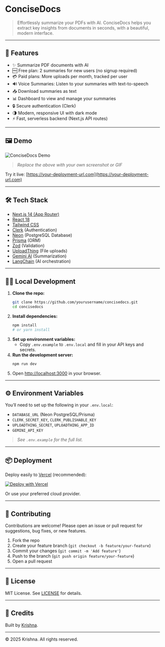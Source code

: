 # ConciseDocs

> Effortlessly summarize your PDFs with AI. ConciseDocs helps you extract key insights from documents in seconds, with a beautiful, modern interface.

---

## 🚀 Features

- ✨ Summarize PDF documents with AI
- 🆓 Free plan: 2 summaries for new users (no signup required)
- 💳 Paid plans: More uploads per month, tracked per user
- 🔊 Voice Summaries: Listen to your summaries with text-to-speech
- 📥 Download summaries as text
- 📊 Dashboard to view and manage your summaries
- 🔒 Secure authentication (Clerk)
- 🌗 Modern, responsive UI with dark mode
- ⚡ Fast, serverless backend (Next.js API routes)

---

## 🖼️ Demo

![ConciseDocs Demo](./public/demo-screenshot.png)

> _Replace the above with your own screenshot or GIF_

Try it live: [https://your-deployment-url.com](https://your-deployment-url.com)

---

## 🛠️ Tech Stack

- [Next.js 14 (App Router)](https://nextjs.org/)
- [React 18](https://react.dev/)
- [Tailwind CSS](https://tailwindcss.com/)
- [Clerk](https://clerk.com/) (Authentication)
- [Neon](https://neon.tech/) (PostgreSQL Database)
- [Prisma](https://www.prisma.io/) (ORM)
- [Zod](https://zod.dev/) (Validation)
- [UploadThing](https://uploadthing.com/) (File uploads)
- [Gemini AI](https://ai.google.dev/) (Summarization)
- [LangChain](https://www.langchain.com/) (AI orchestration)

---

## 🧑‍💻 Local Development

1. **Clone the repo:**
   ```bash
   git clone https://github.com/yourusername/concisedocs.git
   cd concisedocs
   ```
2. **Install dependencies:**
   ```bash
   npm install
   # or yarn install
   ```
3. **Set up environment variables:**
   - Copy `.env.example` to `.env.local` and fill in your API keys and secrets.
4. **Run the development server:**
   ```bash
   npm run dev
   ```
5. Open [http://localhost:3000](http://localhost:3000) in your browser.

---

## ⚙️ Environment Variables

You’ll need to set up the following in your `.env.local`:

- `DATABASE_URL` (Neon PostgreSQL/Prisma)
- `CLERK_SECRET_KEY`, `CLERK_PUBLISHABLE_KEY`
- `UPLOADTHING_SECRET`, `UPLOADTHING_APP_ID`
- `GEMINI_API_KEY`

> _See `.env.example` for the full list._

---

## 📦 Deployment

Deploy easily to [Vercel](https://vercel.com/) (recommended):

[![Deploy with Vercel](https://vercel.com/button)](https://vercel.com/new)

Or use your preferred cloud provider.

---

## 🙌 Contributing

Contributions are welcome! Please open an issue or pull request for suggestions, bug fixes, or new features.

1. Fork the repo
2. Create your feature branch (`git checkout -b feature/your-feature`)
3. Commit your changes (`git commit -m 'Add feature'`)
4. Push to the branch (`git push origin feature/your-feature`)
5. Open a pull request

---

## 📄 License

MIT License. See [LICENSE](./LICENSE) for details.

---

## 👤 Credits

Built by [Krishna](https://your-portfolio-link.com).

---

© 2025 Krishna. All rights reserved.
